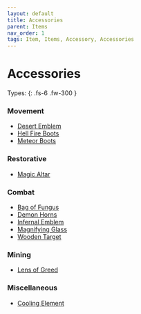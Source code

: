 ```yaml
---
layout: default
title: Accessories
parent: Items
nav_order: 1
tags: Item, Items, Accessory, Accessories
---
```


# Accessories

Types:
{: .fs-6 .fw-300 }

### Movement
- [Desert Emblem](https://ricklugtigheid.github.io/SupernovaMod/docs/items/accessories/desert_emblem)
- [Hell Fire Boots](https://ricklugtigheid.github.io/SupernovaMod/docs/items/accessories/hell_fire_boots)
- [Meteor Boots](https://ricklugtigheid.github.io/SupernovaMod/docs/items/accessories/meteor_boots)


### Restorative
- [Magic Altar](https://ricklugtigheid.github.io/SupernovaMod/docs/items/accessories/magic_altar)


### Combat
- [Bag of Fungus](https://ricklugtigheid.github.io/SupernovaMod/docs/items/accessories/bag_of_fungus)
- [Demon Horns](https://ricklugtigheid.github.io/SupernovaMod/docs/items/accessories/demon_horns)
- [Infernal Emblem](https://ricklugtigheid.github.io/SupernovaMod/docs/items/accessories/infernal_emblem)
- [Magnifying Glass](https://ricklugtigheid.github.io/SupernovaMod/docs/items/accessories/magnifying_glass)
- [Wooden Target](https://ricklugtigheid.github.io/SupernovaMod/docs/items/accessories/wooden_target)


### Mining
- [Lens of Greed](https://ricklugtigheid.github.io/SupernovaMod/docs/items/accessories/lens_of_greed)


### Miscellaneous
- [Cooling Element](https://ricklugtigheid.github.io/SupernovaMod/docs/items/accessories/cooling_element)
